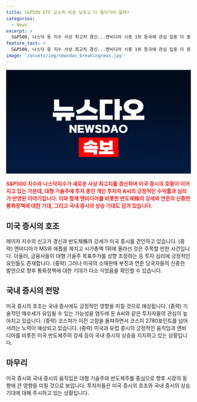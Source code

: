 ```yaml
---
title: S&P500 ETF 코스피 비중 낮추고 더 들어가야 할까?
categories:
  - News
excerpt: >
  S&P500, 나스닥 등 지수 사상 최고치 경신...엔비디아 시총 1위 등극에 관심 집중 미 증시의 사상 최고가를 경신하며 글로벌 투자심리가 호조를 이어가고 있습니다. 특히, 엔비디아의 시총 1위 등극과 반도체 관련 기업들의 주가 강세가 주목받고 있으며, 연준의 신중론 발언으로 시장 기대감이 커지고 있습니다. 또한, 미 반도체 호황이 한국 증시에도 긍정적인 영향을 줄 것으로 기대되며, 코스피 2780포인트 돌파 시도가 예상되고 있습니다. 종합적으로, 글로벌 투자심리와 관련된 동향과 한국 증시에 대한 긍정적 전망이 지속적으로 주목받고 있습니다.
feature_text: >
  S&P500, 나스닥 등 지수 사상 최고치 경신...엔비디아 시총 1위 등극에 관심 집중 미 증시의 사상 최고가를 경신하며 글로벌 투자심리가 호조를 이어가고 있습니다. 특히, 엔비디아의 시총 1위 등극과 반도체 관련 기업들의 주가 강세가 주목받고 있으며, 연준의 신중론 발언으로 시장 기대감이 커지고 있습니다. 또한, 미 반도체 호황이 한국 증시에도 긍정적인 영향을 줄 것으로 기대되며, 코스피 2780포인트 돌파 시도가 예상되고 있습니다. 종합적으로, 글로벌 투자심리와 관련된 동향과 한국 증시에 대한 긍정적 전망이 지속적으로 주목받고 있습니다.
image: '/assets/img/newsdao_breakingnews.jpg'
---
```


<p><img src="/assets/img/newsdao_breakingnews.jpg" alt="koreaapp 속보" /></p>

<p><b><span style="color: #ee2323;">S&amp;P500 지수와 나스닥지수가 새로운 사상 최고치를 경신하며 미국 증시의 호황이 이어지고 있는 가운데, 대형 기술주에 투자 중인 개인 투자자 A씨의 긍정적인 수익률과 심리가 반영된 이야기입니다. 이와 함께 엔비디아를 비롯한 반도체株의 강세와 연준의 신중한 통화정책에 대한 기대, 그리고 국내 증시의 상승 기대도 담겨 있습니다.</span></b><br></p>

<p data-ke-size="size16"></p>

<h2 data-ke-size="size26">미국 증시의 호조</h2>

<p>메이저 지수의 신고가 경신과 반도체株의 강세가 미국 증시를 견인하고 있습니다. (중략) 엔비디아가 MS와 애플을 제치고 시가총액 1위에 올라선 것은 주목할 만한 사건입니다. 아울러, 금융사들이 대형 기술주 목표주가를 상향 조정하는 등 투자 심리에 긍정적인 요인들도 존재합니다. (중략) 그러나 미국의 소매판매 부진과 연준 당국자들의 신중한 발언으로 향후 통화정책에 대한 기대가 다소 식었음을 확인할 수 있습니다.<br></p>

<p data-ke-size="size16"></p>

<h2 data-ke-size="size26">국내 증시의 전망</h2>

<p>미국 증시의 호조는 국내 증시에도 긍정적인 영향을 미칠 것으로 예상됩니다. (중략) 기술적인 매수세가 유입될 수 있는 가능성을 염두에 둔 A씨와 같은 투자자들의 관심이 높아지고 있습니다. (중략) 코스피가 이전 고점을 돌파하면서 코스피 2780포인트를 넘어서려는 노력이 예상되고 있습니다. (중략) 미국과 유럽 증시의 긍정적인 움직임과 엔비디아를 비롯한 미국 반도체주의 강세 등이 국내 증시의 상승을 지지하고 있는 상황입니다.<br></p>

<p data-ke-size="size16"></p>

<h2 data-ke-size="size26">마무리</h2>

<p>미국 증시와 국내 증시의 움직임은 대형 기술주와 반도체주를 중심으로 향후 시장의 동향에 큰 영향을 미칠 것으로 보입니다. 투자자들은 미국 증시의 호조와 국내 증시의 상승 기대에 대해 주시하고 있는 상황입니다.</p>

